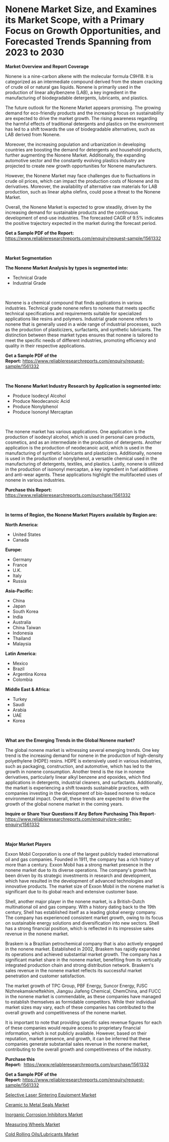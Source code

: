 <p><h1>Nonene Market Size, and Examines its Market Scope, with a Primary Focus on Growth Opportunities, and Forecasted Trends Spanning from 2023 to 2030</h1></p><p><strong>Market Overview and Report Coverage</strong></p>
<p><p>Nonene is a nine-carbon alkene with the molecular formula C9H18. It is categorized as an intermediate compound derived from the steam cracking of crude oil or natural gas liquids. Nonene is primarily used in the production of linear alkylbenzene (LAB), a key ingredient in the manufacturing of biodegradable detergents, lubricants, and plastics.</p><p>The future outlook for the Nonene Market appears promising. The growing demand for eco-friendly products and the increasing focus on sustainability are expected to drive the market growth. The rising awareness regarding the harmful effects of traditional detergents and plastics on the environment has led to a shift towards the use of biodegradable alternatives, such as LAB derived from Nonene.</p><p>Moreover, the increasing population and urbanization in developing countries are boosting the demand for detergents and household products, further augmenting the Nonene Market. Additionally, the expanding automotive sector and the constantly evolving plastics industry are projected to create new growth opportunities for Nonene manufacturers.</p><p>However, the Nonene Market may face challenges due to fluctuations in crude oil prices, which can impact the production costs of Nonene and its derivatives. Moreover, the availability of alternative raw materials for LAB production, such as linear alpha olefins, could pose a threat to the Nonene Market.</p><p>Overall, the Nonene Market is expected to grow steadily, driven by the increasing demand for sustainable products and the continuous development of end-use industries. The forecasted CAGR of 9.5% indicates the positive trajectory expected in the market during the forecast period.</p></p>
<p><strong>Get a Sample PDF of the Report:</strong> <a href="https://www.reliableresearchreports.com/enquiry/request-sample/1561332">https://www.reliableresearchreports.com/enquiry/request-sample/1561332</a></p>
<p>&nbsp;</p>
<p><strong>Market Segmentation</strong></p>
<p><strong>The Nonene Market Analysis by types is segmented into:</strong></p>
<p><ul><li>Technical Grade</li><li>Industrial Grade</li></ul></p>
<p>&nbsp;</p>
<p><p>Nonene is a chemical compound that finds applications in various industries. Technical grade nonene refers to nonene that meets specific technical specifications and requirements suitable for specialized applications like resins and polymers. Industrial grade nonene refers to nonene that is generally used in a wide range of industrial processes, such as the production of plasticizers, surfactants, and synthetic lubricants. The distinction between these market types ensures that nonene is tailored to meet the specific needs of different industries, promoting efficiency and quality in their respective applications.</p></p>
<p><strong>Get a Sample PDF of the Report:</strong>&nbsp;<a href="https://www.reliableresearchreports.com/enquiry/request-sample/1561332">https://www.reliableresearchreports.com/enquiry/request-sample/1561332</a></p>
<p>&nbsp;</p>
<p><strong>The Nonene Market Industry Research by Application is segmented into:</strong></p>
<p><ul><li>Produce Isodecyl Alcohol</li><li>Produce Neodecanoic Acid</li><li>Produce Nonylphenol</li><li>Produce Isononyl Mercaptan</li></ul></p>
<p>&nbsp;</p>
<p><p>The nonene market has various applications. One application is the production of isodecyl alcohol, which is used in personal care products, cosmetics, and as an intermediate in the production of detergents. Another application is the production of neodecanoic acid, which is used in the manufacturing of synthetic lubricants and plasticizers. Additionally, nonene is used in the production of nonylphenol, a versatile chemical used in the manufacturing of detergents, textiles, and plastics. Lastly, nonene is utilized in the production of isononyl mercaptan, a key ingredient in fuel additives and anti-wear agents. These applications highlight the multifaceted uses of nonene in various industries.</p></p>
<p><strong>Purchase this Report:</strong>&nbsp; <a href="https://www.reliableresearchreports.com/purchase/1561332">https://www.reliableresearchreports.com/purchase/1561332</a></p>
<p>&nbsp;</p>
<p><strong>In terms of Region, the Nonene Market Players available by Region are:</strong></p>
<p>
    <p> <strong> North America: </strong>
        <ul>
            <li>United States</li>
            <li>Canada</li>
        </ul>
        </p> 
    <p> <strong> Europe: </strong>
        <ul>
            <li>Germany</li>
            <li>France</li>
            <li>U.K.</li>
            <li>Italy</li>
            <li>Russia</li>
        </ul>
        </p> 
    <p> <strong> Asia-Pacific: </strong>
        <ul>
            <li>China</li>
            <li>Japan</li>
            <li>South Korea</li>
            <li>India</li>
            <li>Australia</li>
            <li>China Taiwan</li>
            <li>Indonesia</li>
            <li>Thailand</li>
            <li>Malaysia</li>
        </ul>
        </p> 
    <p> <strong> Latin America: </strong>
        <ul>
            <li>Mexico</li>
            <li>Brazil</li>
            <li>Argentina Korea</li>
            <li>Colombia</li>
        </ul>
        </p> 
    <p> <strong> Middle East & Africa: </strong>
        <ul>
            <li>Turkey</li>
            <li>Saudi</li>
            <li>Arabia</li>
            <li>UAE</li>
            <li>Korea</li>
        </ul>
    </p>
    </p>
<p>&nbsp;</p>
<p><strong>What are the Emerging Trends in the Global Nonene market?</strong></p>
<p><p>The global nonene market is witnessing several emerging trends. One key trend is the increasing demand for nonene in the production of high-density polyethylene (HDPE) resins. HDPE is extensively used in various industries, such as packaging, construction, and automotive, which has led to the growth in nonene consumption. Another trend is the rise in nonene derivatives, particularly linear alkyl benzene and epoxides, which find applications in detergents, industrial cleaners, and surfactants. Additionally, the market is experiencing a shift towards sustainable practices, with companies investing in the development of bio-based nonene to reduce environmental impact. Overall, these trends are expected to drive the growth of the global nonene market in the coming years.</p></p>
<p><strong>Inquire or Share Your Questions If Any Before Purchasing This Report</strong>- <a href="https://www.reliableresearchreports.com/enquiry/pre-order-enquiry/1561332">https://www.reliableresearchreports.com/enquiry/pre-order-enquiry/1561332</a></p>
<p>&nbsp;</p>
<p><strong>Major Market Players</strong></p>
<p><p>Exxon Mobil Corporation is one of the largest publicly traded international oil and gas companies. Founded in 1911, the company has a rich history of more than a century. Exxon Mobil has a strong market presence in the nonene market due to its diverse operations. The company's growth has been driven by its strategic investments in research and development, which have resulted in the development of advanced technologies and innovative products. The market size of Exxon Mobil in the nonene market is significant due to its global reach and extensive customer base.</p><p>Shell, another major player in the nonene market, is a British-Dutch multinational oil and gas company. With a history dating back to the 19th century, Shell has established itself as a leading global energy company. The company has experienced consistent market growth, owing to its focus on sustainable energy solutions and diversification into new sectors. Shell has a strong financial position, which is reflected in its impressive sales revenue in the nonene market.</p><p>Braskem is a Brazilian petrochemical company that is also actively engaged in the nonene market. Established in 2002, Braskem has rapidly expanded its operations and achieved substantial market growth. The company has a significant market share in the nonene market, benefiting from its vertically integrated production chain and strong distribution network. Braskem's sales revenue in the nonene market reflects its successful market penetration and customer satisfaction.</p><p>The market growth of TPC Group, PBF Energy, Suncor Energy, PJSC Nizhnekamskneftekhim, Jiangsu Jiafeng Chemical, ChemChina, and FUCC in the nonene market is commendable, as these companies have managed to establish themselves as formidable competitors. While their individual market sizes may vary, each of these companies has contributed to the overall growth and competitiveness of the nonene market.</p><p>It is important to note that providing specific sales revenue figures for each of these companies would require access to proprietary financial information, which is not publicly available. However, based on their reputation, market presence, and growth, it can be inferred that these companies generate substantial sales revenue in the nonene market, contributing to the overall growth and competitiveness of the industry.</p></p>
<p><strong>Purchase this Report:</strong>&nbsp;&nbsp;<a href="https://www.reliableresearchreports.com/purchase/1561332">https://www.reliableresearchreports.com/purchase/1561332</a></p>
<p></p>
<p><strong>Get a Sample PDF of the Report:</strong>&nbsp;<a href="https://www.reliableresearchreports.com/enquiry/request-sample/1561332">https://www.reliableresearchreports.com/enquiry/request-sample/1561332</a></p>
<p><p><a href="https://medium.com/@torreyjones2023/selective-laser-sintering-equipment-market-insight-market-trends-growth-forecasted-from-2023-to-ce2160bb6e9f">Selective Laser Sintering Equipment Market</a></p><p><a href="https://medium.com/@there.mix.bring/ceramic-to-metal-seals-market-outlook-industry-overview-and-forecast-2023-to-2030-37dbd54fd254">Ceramic to Metal Seals Market</a></p><p><a href="https://github.com/lilstefpacute/Market-Research-Report-List-1/blob/main/inorganic-corrosion-inhibitors-market.md">Inorganic Corrosion Inhibitors Market</a></p><p><a href="https://medium.com/@cleogerhold/measuring-wheels-market-comprehensive-assessment-by-type-application-and-geography-108d7323e973">Measuring Wheels Market</a></p><p><a href="https://github.com/rexevange/Market-Research-Report-List-1/blob/main/cold-rolling-oilslubricants-market.md">Cold Rolling Oils/Lubricants Market</a></p></p>